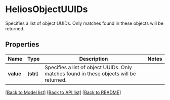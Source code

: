 # HeliosObjectUUIDs

Specifies a list of object UUIDs. Only matches found in these objects will be returned.

## Properties
Name | Type | Description | Notes
------------ | ------------- | ------------- | -------------
**value** | **[str]** | Specifies a list of object UUIDs. Only matches found in these objects will be returned. | 

[[Back to Model list]](../README.md#documentation-for-models) [[Back to API list]](../README.md#documentation-for-api-endpoints) [[Back to README]](../README.md)


